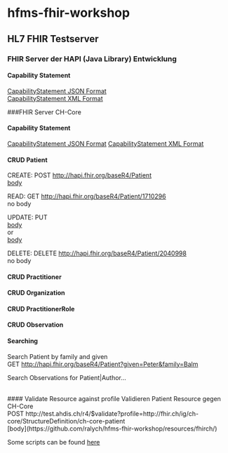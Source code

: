 # hfms-fhir-workshop

## HL7 FHIR Testserver
### FHIR Server der HAPI (Java Library) Entwicklung
#### Capability Statement
[CapabilityStatement JSON Format](http://hapi.fhir.org/baseR4/metadata?_format=json)<br>
[CapabilityStatement XML Format](http://hapi.fhir.org/baseR4/metadata?_format=xml)

###FHIR Server CH-Core
#### Capability Statement
[CapabilityStatement JSON Format](http://test.ahdis.ch/r4/metadata?_format=json)
[CapabilityStatement XML Format](http://test.ahdis.ch/r4/metadata?_format=xml)


#### CRUD Patient
CREATE:
POST http://hapi.fhir.org/baseR4/Patient<br>
[body](https://github.com/ralych/hfms-fhir-workshop/resources/hapi/POST_Patient_MustermannMax.json)

READ:
GET http://hapi.fhir.org/baseR4/Patient/1710296<br>
no body

UPDATE:
PUT 		<br>
[body](https://github.com/ralych/hfms-fhir-workshop/resources/hapi/PUT_Patient_1710296_gender-male.json)
<br>or<br>
[body](https://github.com/ralych/hfms-fhir-workshop/resources/hapi/PUT_Patient_1710296_gender-male.json)

DELETE:
DELETE http://hapi.fhir.org/baseR4/Patient/2040998<br>
no body

#### CRUD Practitioner

#### CRUD Organization

#### CRUD PractitionerRole

#### CRUD Observation


#### Searching
Search Patient by family and given<br>
GET http://hapi.fhir.org/baseR4/Patient?given=Peter&family=Balm

Search Observations for Patient|Author...



<br>
#### Validate Resource against profile
Validieren Patient Resource gegen CH-Core<br>
POST http://test.ahdis.ch/r4/$validate?profile=http://fhir.ch/ig/ch-core/StructureDefinition/ch-core-patient<br>
[body](https://github.com/ralych/hfms-fhir-workshop/resources/fhirch/)


Some scripts can be found [here](https://github.com/ahdis/matchbox/blob/master/test.ahdis.ch.http)




